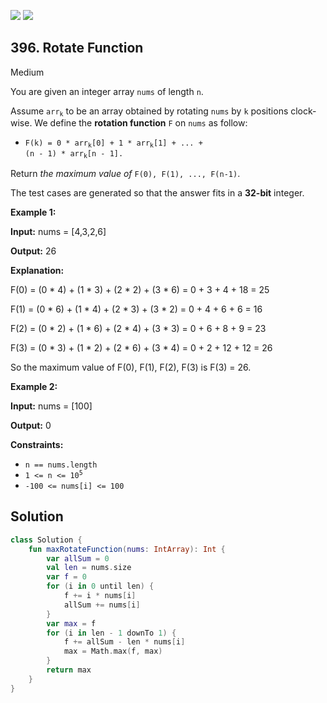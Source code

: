 [![](https://img.shields.io/github/stars/javadev/LeetCode-in-Kotlin?label=Stars&style=flat-square)](https://github.com/javadev/LeetCode-in-Kotlin)
[![](https://img.shields.io/github/forks/javadev/LeetCode-in-Kotlin?label=Fork%20me%20on%20GitHub%20&style=flat-square)](https://github.com/javadev/LeetCode-in-Kotlin/fork)

## 396\. Rotate Function

Medium

You are given an integer array `nums` of length `n`.

Assume <code>arr<sub>k</sub></code> to be an array obtained by rotating `nums` by `k` positions clock-wise. We define the **rotation function** `F` on `nums` as follow:

*   <code>F(k) = 0 * arr<sub>k</sub>[0] + 1 * arr<sub>k</sub>[1] + ... + (n - 1) * arr<sub>k</sub>[n - 1].</code>

Return _the maximum value of_ `F(0), F(1), ..., F(n-1)`.

The test cases are generated so that the answer fits in a **32-bit** integer.

**Example 1:**

**Input:** nums = [4,3,2,6]

**Output:** 26

**Explanation:**

F(0) = (0 * 4) + (1 * 3) + (2 * 2) + (3 * 6) = 0 + 3 + 4 + 18 = 25

F(1) = (0 * 6) + (1 * 4) + (2 * 3) + (3 * 2) = 0 + 4 + 6 + 6 = 16

F(2) = (0 * 2) + (1 * 6) + (2 * 4) + (3 * 3) = 0 + 6 + 8 + 9 = 23

F(3) = (0 * 3) + (1 * 2) + (2 * 6) + (3 * 4) = 0 + 2 + 12 + 12 = 26

So the maximum value of F(0), F(1), F(2), F(3) is F(3) = 26.

**Example 2:**

**Input:** nums = [100]

**Output:** 0

**Constraints:**

*   `n == nums.length`
*   <code>1 <= n <= 10<sup>5</sup></code>
*   `-100 <= nums[i] <= 100`

## Solution

```kotlin
class Solution {
    fun maxRotateFunction(nums: IntArray): Int {
        var allSum = 0
        val len = nums.size
        var f = 0
        for (i in 0 until len) {
            f += i * nums[i]
            allSum += nums[i]
        }
        var max = f
        for (i in len - 1 downTo 1) {
            f += allSum - len * nums[i]
            max = Math.max(f, max)
        }
        return max
    }
}
```